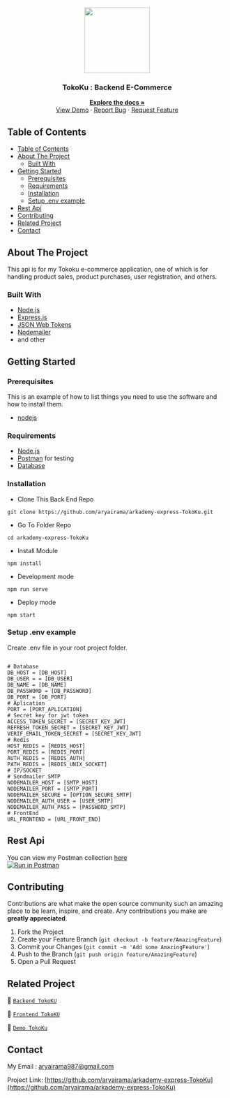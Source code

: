 <br />
<p align="center">
<div align="center">
  <img height="150" src="https://drive.google.com/uc?export=view&id=1_qgXTPQC_IuvHMWXam6ezA0qWEYEdx0C"/>
</div>
  <h3 align="center">TokoKu : Backend E-Commerce</h3>
  <p align="center">
    <a href="https://github.com/aryairama/arkademy-express-TokoKu"><strong>Explore the docs »</strong></a>
    <br />
    <a href="https://bit.ly/_tokoku">View Demo</a>
    ·
    <a href="https://github.com/aryairama/arkademy-express-TokoKu/issues">Report Bug</a>
    ·
    <a href="https://github.com/aryairama/arkademy-express-TokoKu/issues">Request Feature</a>
  </p>
</p>



<!-- TABLE OF CONTENTS -->
## Table of Contents

- [Table of Contents](#table-of-contents)
- [About The Project](#about-the-project)
  - [Built With](#built-with)
- [Getting Started](#getting-started)
  - [Prerequisites](#prerequisites)
  - [Requirements](#requirements)
  - [Installation](#installation)
  - [Setup .env example](#setup-env-example)
- [Rest Api](#rest-api)
- [Contributing](#contributing)
- [Related Project](#related-project)
- [Contact](#contact)



<!-- ABOUT THE PROJECT -->
## About The Project

This api is for my Tokoku e-commerce application, one of which is for handling product sales, product purchases, user registration, and others.

### Built With

- [Node.js](https://nodejs.org/en/)
- [Express.js](https://expressjs.com/)
- [JSON Web Tokens](https://jwt.io/)
- [Nodemailer]('https://nodemailer.com/about/')
- and other

<!-- GETTING STARTED -->
## Getting Started

### Prerequisites

This is an example of how to list things you need to use the software and how to install them.

* [nodejs](https://nodejs.org/en/download/)

### Requirements
* [Node.js](https://nodejs.org/en/)
* [Postman](https://www.getpostman.com/) for testing
* [Database](https://drive.google.com/drive/folders/1bscFTkLYpxol2RygsvWEDaul2yJHswYT?usp=sharing)

### Installation

- Clone This Back End Repo
```
git clone https://github.com/aryairama/arkademy-express-TokoKu.git
```
- Go To Folder Repo
```
cd arkademy-express-TokoKu
```
- Install Module
```
npm install
```
- Development mode
```
npm run serve
```
- Deploy mode
```
npm start
```

### Setup .env example

Create .env file in your root project folder.

```env

# Database
DB_HOST = [DB_HOST]
DB_USER = = [DB_USER]
DB_NAME = [DB_NAME]
DB_PASSWORD = [DB_PASSWORD]
DB_PORT = [DB_PORT]
# Aplication
PORT = [PORT_APLICATION]
# Secret key for jwt token
ACCESS_TOKEN_SECRET = [SECRET_KEY_JWT]
REFRESH_TOKEN_SECRET = [SECRET_KEY_JWT]
VERIF_EMAIL_TOKEN_SECRET = [SECRET_KEY_JWT]
# Redis
HOST_REDIS = [REDIS_HOST]
PORT_REDIS = [REDIS_PORT]
AUTH_REDIS = [REDIS_AUTH]
PATH_REDIS = [REDIS_UNIX_SOCKET]
# IP/SOCKET
# Sendmailer SMTP
NODEMAILER_HOST = [SMTP_HOST]
NODEMAILER_PORT = [SMTP_PORT]
NODEMAILER_SECURE = [OPTION_SECURE_SMTP]
NODEMAILER_AUTH_USER = [USER_SMTP]
NODEMAILER_AUTH_PASS = [PASSWORD_SMTP]
# FrontEnd
URL_FRONTEND = [URL_FRONT_END]

```

## Rest Api

You can view my Postman collection [here](https://www.postman.com/crimson-meadow-842892/workspace/TokoKu~7ee35b02-962d-4e0b-8e43-cecbf6d38092/collection/10655215-fd4f1f4d-8b62-419a-807a-cfc45f282ac0)
</br>
[![Run in Postman](https://run.pstmn.io/button.svg)](https://app.getpostman.com/run-collection/10655215-fd4f1f4d-8b62-419a-807a-cfc45f282ac0?action=collection%2Ffork&collection-url=entityId%3D10655215-fd4f1f4d-8b62-419a-807a-cfc45f282ac0%26entityType%3Dcollection%26workspaceId%3D7ee35b02-962d-4e0b-8e43-cecbf6d38092)

<!-- CONTRIBUTING -->
## Contributing

Contributions are what make the open source community such an amazing place to be learn, inspire, and create. Any contributions you make are **greatly appreciated**.

1. Fork the Project
2. Create your Feature Branch (`git checkout -b feature/AmazingFeature`)
3. Commit your Changes (`git commit -m 'Add some AmazingFeature'`)
4. Push to the Branch (`git push origin feature/AmazingFeature`)
5. Open a Pull Request



## Related Project
:rocket: [`Backend TokoKU`](https://github.com/aryairama/arkademy-express-TokoKu)

:rocket: [`Frontend TokoKU`](https://github.com/aryairama/arkademy-react-TokoKu)

:rocket: [`Demo TokoKu`](https://bit.ly/_tokoku)

<!-- CONTACT -->
## Contact

My Email : aryairama987@gmail.com

Project Link: [https://github.com/aryairama/arkademy-express-TokoKu](https://github.com/aryairama/arkademy-express-TokoKu)





